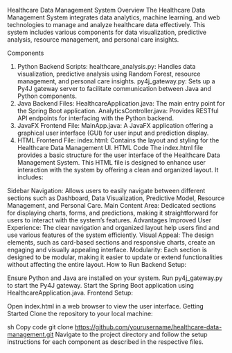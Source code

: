 Healthcare Data Management System
Overview
The Healthcare Data Management System integrates data analytics, machine learning, and web technologies to manage and analyze healthcare data effectively. This system includes various components for data visualization, predictive analysis, resource management, and personal care insights.

Components
1. Python Backend
Scripts:
healthcare_analysis.py: Handles data visualization, predictive analysis using Random Forest, resource management, and personal care insights.
py4j_gateway.py: Sets up a Py4J gateway server to facilitate communication between Java and Python components.
2. Java Backend
Files:
HealthcareApplication.java: The main entry point for the Spring Boot application.
AnalyticsController.java: Provides RESTful API endpoints for interfacing with the Python backend.
3. JavaFX Frontend
File:
MainApp.java: A JavaFX application offering a graphical user interface (GUI) for user input and prediction display.
4. HTML Frontend
File:
index.html: Contains the layout and styling for the Healthcare Data Management UI.
HTML Code
The index.html file provides a basic structure for the user interface of the Healthcare Data Management System. This HTML file is designed to enhance user interaction with the system by offering a clean and organized layout. It includes:

Sidebar Navigation: Allows users to easily navigate between different sections such as Dashboard, Data Visualization, Predictive Model, Resource Management, and Personal Care.
Main Content Area: Dedicated sections for displaying charts, forms, and predictions, making it straightforward for users to interact with the system’s features.
Advantages
Improved User Experience: The clear navigation and organized layout help users find and use various features of the system efficiently.
Visual Appeal: The design elements, such as card-based sections and responsive charts, create an engaging and visually appealing interface.
Modularity: Each section is designed to be modular, making it easier to update or extend functionalities without affecting the entire layout.
How to Run
Backend Setup:

Ensure Python and Java are installed on your system.
Run py4j_gateway.py to start the Py4J gateway.
Start the Spring Boot application using HealthcareApplication.java.
Frontend Setup:

Open index.html in a web browser to view the user interface.
Getting Started
Clone the repository to your local machine:

sh
Copy code
git clone https://github.com/yourusername/healthcare-data-management.git
Navigate to the project directory and follow the setup instructions for each component as described in the respective files.
